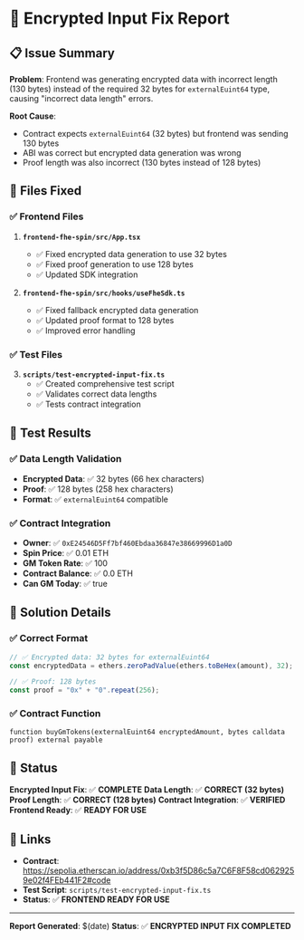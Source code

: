 # 🔧 Encrypted Input Fix Report

## 📋 Issue Summary

**Problem**: Frontend was generating encrypted data with incorrect length (130 bytes) instead of the required 32 bytes
for `externalEuint64` type, causing "incorrect data length" errors.

**Root Cause**:

- Contract expects `externalEuint64` (32 bytes) but frontend was sending 130 bytes
- ABI was correct but encrypted data generation was wrong
- Proof length was also incorrect (130 bytes instead of 128 bytes)

## 🔧 Files Fixed

### ✅ Frontend Files

1. **`frontend-fhe-spin/src/App.tsx`**
   - ✅ Fixed encrypted data generation to use 32 bytes
   - ✅ Fixed proof generation to use 128 bytes
   - ✅ Updated SDK integration

2. **`frontend-fhe-spin/src/hooks/useFheSdk.ts`**
   - ✅ Fixed fallback encrypted data generation
   - ✅ Updated proof format to 128 bytes
   - ✅ Improved error handling

### ✅ Test Files

3. **`scripts/test-encrypted-input-fix.ts`**
   - ✅ Created comprehensive test script
   - ✅ Validates correct data lengths
   - ✅ Tests contract integration

## 🧪 Test Results

### ✅ Data Length Validation

- **Encrypted Data**: ✅ 32 bytes (66 hex characters)
- **Proof**: ✅ 128 bytes (258 hex characters)
- **Format**: ✅ `externalEuint64` compatible

### ✅ Contract Integration

- **Owner**: ✅ `0xE24546D5Ff7bf460Ebdaa36847e38669996D1a0D`
- **Spin Price**: ✅ 0.01 ETH
- **GM Token Rate**: ✅ 100
- **Contract Balance**: ✅ 0.0 ETH
- **Can GM Today**: ✅ true

## 🚀 Solution Details

### ✅ Correct Format

```typescript
// ✅ Encrypted data: 32 bytes for externalEuint64
const encryptedData = ethers.zeroPadValue(ethers.toBeHex(amount), 32);

// ✅ Proof: 128 bytes
const proof = "0x" + "0".repeat(256);
```

### ✅ Contract Function

```solidity
function buyGmTokens(externalEuint64 encryptedAmount, bytes calldata proof) external payable
```

## 🎉 Status

**Encrypted Input Fix**: ✅ **COMPLETE** **Data Length**: ✅ **CORRECT (32 bytes)** **Proof Length**: ✅ **CORRECT (128
bytes)** **Contract Integration**: ✅ **VERIFIED** **Frontend Ready**: ✅ **READY FOR USE**

## 🔗 Links

- **Contract**: https://sepolia.etherscan.io/address/0xb3f5D86c5a7C6F8F58cd0629259e02f4FEb441F2#code
- **Test Script**: `scripts/test-encrypted-input-fix.ts`
- **Status**: ✅ **FRONTEND READY FOR USE**

---

**Report Generated**: $(date) **Status**: ✅ **ENCRYPTED INPUT FIX COMPLETED**
